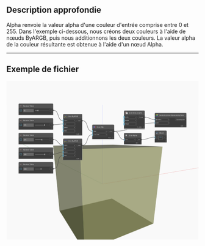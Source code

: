 ## Description approfondie
Alpha renvoie la valeur alpha d'une couleur d'entrée comprise entre 0 et 255. Dans l'exemple ci-dessous, nous créons deux couleurs à l'aide de nœuds ByARGB, puis nous additionnons les deux couleurs. La valeur alpha de la couleur résultante est obtenue à l'aide d'un nœud Alpha.
___
## Exemple de fichier

![Alpha](./DSCore.Color.Alpha_img.jpg)

